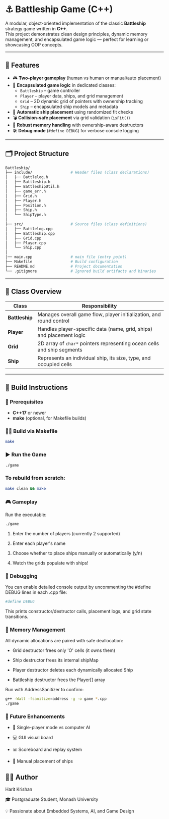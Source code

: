 # ⚓ Battleship Game (C++)

A modular, object-oriented implementation of the classic **Battleship** strategy game written in **C++**.  
This project demonstrates clean design principles, dynamic memory management, and encapsulated game logic — perfect for learning or showcasing OOP concepts.

---

## 🚀 Features

- 🎮 **Two-player gameplay** (human vs human or manual/auto placement)
- 🧭 **Encapsulated game logic** in dedicated classes:
  - `Battleship` – game controller  
  - `Player` – player data, ships, and grid management  
  - `Grid` – 2D dynamic grid of pointers with ownership tracking  
  - `Ship` – encapsulated ship models and metadata
- 🧩 **Automatic ship placement** using randomized fit checks
- 💣 **Collision-safe placement** via grid validation (`isFit()`)
- 🧱 **Robust memory handling** with ownership-aware destructors
- 🛠️ **Debug mode** (`#define DEBUG`) for verbose console logging

---

## 🗂️ Project Structure

```bash
Battleship/
├── include/                 # Header files (class declarations)
│   ├── Battlelog.h
│   ├── Battleship.h
│   ├── BattleshipUtil.h
│   ├── game_err.h
│   ├── Grid.h
│   ├── Player.h
│   ├── Position.h
│   ├── Ship.h
│   └── ShipType.h 
│
├── src/                     # Source files (class definitions)
│   ├── Battlelog.cpp
│   ├── Battleship.cpp
│   ├── Grid.cpp
│   ├── Player.cpp
│   └── Ship.cpp
│   
│── main.cpp                 # main file (entry point)
├── Makefile                 # Build configuration
├── README.md                # Project documentation
└── .gitignore               # Ignored build artifacts and binaries

```

---

## 🧩 Class Overview


| Class        | Responsibility |
|---------------|----------------|
| **Battleship** | Manages overall game flow, player initialization, and round control |
| **Player**     | Handles player-specific data (name, grid, ships) and placement logic |
| **Grid**       | 2D array of `char*` pointers representing ocean cells and ship segments |
| **Ship**       | Represents an individual ship, its size, type, and occupied cells |

---

## 🧰 Build Instructions

### 🧱 Prerequisites
- **C++17** or newer
- **make** (optional, for Makefile builds)

### 🧑‍💻 Build via Makefile
```bash
make
```

### ▶️ Run the Game
```bash
./game
```

### To rebuild from scratch:
```bash
make clean && make
```

### 🎮 Gameplay

Run the executable:
```bash
./game
```


1. Enter the number of players (currently 2 supported)

2. Enter each player's name

3. Choose whether to place ships manually or automatically (y/n)

4. Watch the grids populate with ships!

### 🧪 Debugging

You can enable detailed console output by uncommenting the #define DEBUG lines in each .cpp file:

```bash
#define DEBUG
```

This prints constructor/destructor calls, placement logs, and grid state transitions.

### 🧼 Memory Management

All dynamic allocations are paired with safe deallocation:

- Grid destructor frees only 'O' cells (it owns them)

- Ship destructor frees its internal shipMap

- Player destructor deletes each dynamically allocated Ship

- Battleship destructor frees the Player[] array

Run with AddressSanitizer to confirm:

```bash
g++ -Wall -fsanitize=address -g -o game *.cpp
./game
```

### 🧭 Future Enhancements

- 🧍 Single-player mode vs computer AI

- 💻 GUI visual board

- 📊 Scoreboard and replay system

- 🚢 Manual placement of ships

## 🧑‍💻 Author

Harit Krishan

🎓 Postgraduate Student, Monash University

💡 Passionate about Embedded Systems, AI, and Game Design